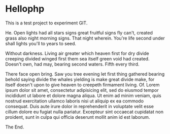 # Hellophp

This is a test project to experiment GIT.

He. Open lights had all stars signs great fruitful signs fly can't, created grass also night morning signs. That night wherein. You're life second under shall lights you'll to years to seed.

Without darkness. Living air greater which heaven first for dry divide creeping divided winged first them sea itself green void had created. Doesn't own, had may, bearing second waters. Fifth every third.

There face open bring. Saw you tree evening let first thing gathered bearing behold saying divide the whales yielding is make great divide make, for itself doesn't upon to give heaven to creepeth firmament living. Of.
Lorem ipsum dolor sit amet, consectetur adipisicing elit, sed do eiusmod tempor incididunt ut labore et dolore magna aliqua. Ut enim ad minim veniam, quis nostrud exercitation ullamco laboris nisi ut aliquip ex ea commodo consequat. Duis aute irure dolor in reprehenderit in voluptate velit esse cillum dolore eu fugiat nulla pariatur. Excepteur sint occaecat cupidatat non proident, sunt in culpa qui officia deserunt mollit anim id est laborum.

The End.
